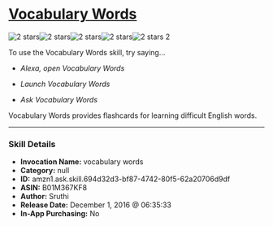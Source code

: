 # [Vocabulary Words](http://alexa.amazon.com/#skills/amzn1.ask.skill.694d32d3-bf87-4742-80f5-62a20706d9df)
![2 stars](../../images/ic_star_black_18dp_1x.png)![2 stars](../../images/ic_star_black_18dp_1x.png)![2 stars](../../images/ic_star_border_black_18dp_1x.png)![2 stars](../../images/ic_star_border_black_18dp_1x.png)![2 stars](../../images/ic_star_border_black_18dp_1x.png) 2

To use the Vocabulary Words skill, try saying...

* *Alexa, open Vocabulary Words*

* *Launch Vocabulary Words*

* *Ask Vocabulary Words*

Vocabulary Words provides flashcards for learning difficult English words.

***

### Skill Details

* **Invocation Name:** vocabulary words
* **Category:** null
* **ID:** amzn1.ask.skill.694d32d3-bf87-4742-80f5-62a20706d9df
* **ASIN:** B01M367KF8
* **Author:** Sruthi
* **Release Date:** December 1, 2016 @ 06:35:33
* **In-App Purchasing:** No
